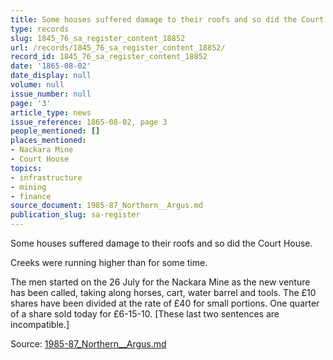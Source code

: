 ```yaml
---
title: Some houses suffered damage to their roofs and so did the Court House.
type: records
slug: 1845_76_sa_register_content_18852
url: /records/1845_76_sa_register_content_18852/
record_id: 1845_76_sa_register_content_18852
date: '1865-08-02'
date_display: null
volume: null
issue_number: null
page: '3'
article_type: news
issue_reference: 1865-08-02, page 3
people_mentioned: []
places_mentioned:
- Nackara Mine
- Court House
topics:
- infrastructure
- mining
- finance
source_document: 1985-87_Northern__Argus.md
publication_slug: sa-register
---
```


Some houses suffered damage to their roofs and so did the Court House.

Creeks were running higher than for some time.

The men started on the 26 July for the Nackara Mine as the new venture has been called, taking along horses, cart, water barrel and tools.  The £10 shares have been divided at the rate of £40 for small portions.  One quarter of a share sold today for £6-15-10.  [These last two sentences are incompatible.]

Source: [1985-87_Northern__Argus.md](/downloads/markdown/1985-87_Northern__Argus.md)
